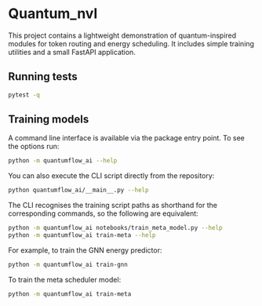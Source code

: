 # Quantum_nvl

This project contains a lightweight demonstration of quantum-inspired modules for token routing and energy scheduling. It includes simple training utilities and a small FastAPI application.

## Running tests

```bash
pytest -q
```

## Training models

A command line interface is available via the package entry point. To see the options run:

```bash
python -m quantumflow_ai --help
```
You can also execute the CLI script directly from the repository:
```bash
python quantumflow_ai/__main__.py --help
```
The CLI recognises the training script paths as shorthand for the
corresponding commands, so the following are equivalent:
```bash
python -m quantumflow_ai notebooks/train_meta_model.py --help
python -m quantumflow_ai train-meta --help
```

For example, to train the GNN energy predictor:

```bash
python -m quantumflow_ai train-gnn
```

To train the meta scheduler model:

```bash
python -m quantumflow_ai train-meta
```
